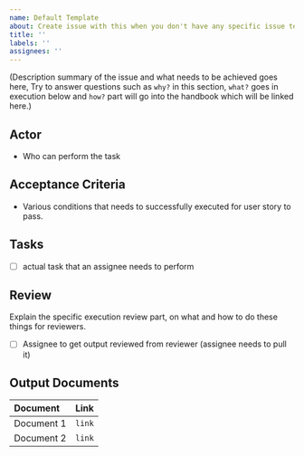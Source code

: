 ```yaml
---
name: Default Template
about: Create issue with this when you don't have any specific issue template to use. 
title: ''
labels: ''
assignees: ''
---
```


(Description summary of the issue and what needs to be achieved goes here, Try to answer questions such as `why?` in this section, `what?` goes in execution below and `how?` part will go into the handbook which will be linked here.)

## Actor
-  Who can perform the task

## Acceptance Criteria 
- Various conditions that needs to successfully executed for user story to pass.

## Tasks

- [ ] actual task that an assignee needs to perform

## Review

Explain the specific execution review part, on what and how to do these things for reviewers.

- [ ] Assignee to get output reviewed from reviewer (assignee needs to pull it)

## Output Documents

| Document | Link |
| :---  | :--- |
| Document 1 | `link` |
| Document 2 | `link` |
